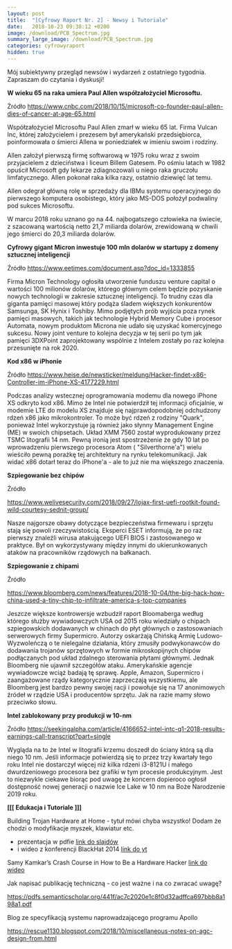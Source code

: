 ```yaml
---
layout: post
title:  "[Cyfrowy Raport Nr. 2] - Newsy i Tutoriale"
date:   2018-10-23 09:38:12 +0200
image: /download/PCB_Spectrum.jpg
summary_large_image: /download/PCB_Spectrum.jpg
categories: cyfrowyraport
hidden: true
---
```




Mój subiektywny przegląd newsów i wydarzeń z ostatniego tygodnia. Zapraszam do czytania i dyskusji!

**W wieku 65 na raka umiera Paul Allen współzałożyciel Microsoftu.**

Żródło <https://www.cnbc.com/2018/10/15/microsoft-co-founder-paul-allen-dies-of-cancer-at-age-65.html>

Współzałożyciel Microsoftu Paul Allen zmarł w wieku 65 lat. Firma Vulcan Inc, której założycielem i prezesem był amerykański przedsiębiorca, poinformowała o śmierci Allena w poniedziałek w imieniu swoim i rodziny. 

Allen założył pierwszą firmę softwarową w 1975 roku wraz z swoim przyjacielem z dzieciństwa i liceum Billem Gatesem. Po ośmiu latach w 1982 opuścił Microsoft gdy lekarze zdiagnozowali u niego raka gruczołu limfatycznego. Allen pokonał raka kilka razy, ostatnio dziewięć lat temu. 

Allen odegrał główną rolę w sprzedaży dla IBMu systemu operacyjnego do pierwszego komputera osobistego, który jako MS-DOS położył podwaliny pod sukces Microsoftu. 

W marcu 2018 roku uznano go na 44. najbogatszego człowieka na świecie, z szacowaną wartością netto 21,7 miliarda dolarów, zrewidowaną w chwili jego śmierci do 20,3 miliarda dolarów.

**Cyfrowy gigant Micron inwestuje 100 mln dolarów w startupy z domeny sztucznej inteligencji**

Źródło <https://www.eetimes.com/document.asp?doc_id=1333855>

Firma Micron Technology ogłosiła utworzenie funduszu venture capital o wartości 100 milionów dolarów, którego głównym celem będzie pozyskanie nowych technologii w zakresie sztucznej inteligencji. To trudny czas dla giganta pamięci masowej który podąża śladem większych konkurentów Samsunga, SK Hynix i Toshiby. Mimo podjętych prób wyjścia poza rynek pamięci masowych, takich jak technologie Hybrid Memory Cube i procesor Automata, nowym produktom Microna nie udało się uzyskać komercyjnego sukcesu. Nowy joint venture to kolejna decyzja w tej serii po tym jak pamięci 3DXPoint zaprojektowany wspólnie z Intelem zostały po raz kolejna przesunięte na rok 2020.

**Kod x86 w iPhonie**

Źródło <https://www.heise.de/newsticker/meldung/Hacker-findet-x86-Controller-im-iPhone-XS-4177229.html>

Podczas analizy wstecznej oprogramowania modemu dla nowego iPhone XS odkryto kod x86. Mimo że Intel nie potwierdził tej informacji oficjalnie, w  modemie LTE do modelu XS znajduje się najprawdopodobniej odchudzony rdzeń x86 jako mikrokontroler. To może być rdzeń z rodziny "Quark", ponieważ Intel wykorzystuje ją również jako słynny Management Engine (ME) w swoich chipsetach. Układ XMM 7560 został wyprodukowany przez TSMC litografii 14 nm. Pewną ironią jest spostrzeżenie że gdy 10 lat po wprowadzeniu pierwszego procesora Atom ( "Silverthorne'a") wielu wieściło pewną porażkę tej architektury na rynku telekomunikacji. Jak widać x86 dotarł teraz do iPhone'a - ale to już nie ma większego znaczenia.

**Szpiegowanie bez chipów** 

Źródło 

<https://www.welivesecurity.com/2018/09/27/lojax-first-uefi-rootkit-found-wild-courtesy-sednit-group/>

Nasze najgorsze obawy dotyczące bezpieczeństwa firmewaru i sprzętu stają się powoli rzeczywistością. Eksperci ESET informują, że po raz pierwszy znaleźli wirusa atakującego UEFI BIOS i zastosowanego w praktyce. Był on wykorzystywany między innymi do ukierunkowanych ataków na pracowników rządowych na bałkanach.

**Szpiegowanie z chipami**

Źródło 

<https://www.bloomberg.com/news/features/2018-10-04/the-big-hack-how-china-used-a-tiny-chip-to-infiltrate-america-s-top-companies>

Jeszcze większe kontrowersje wzbudził raport Bloomaberga według którego służby wywiadowczych USA od 2015 roku wiedziały o chipach szpiegowskich dodawanych w chinach do płyt głównych o zastosowaniach serwerowych firmy Supermicro. Autorzy oskarżają  Chińską Armię Ludowo-Wyzwoleńczą o te nielegalne działania, który zmusiły podwykonawców do dodawania trojanów sprzętowych w formie mikroskopijnych chipów podłączanych pod układ zdalnego sterowania płytami głównymi. Jednak Bloomberg nie ujawnił szczegółów ataku.  Amerykańskie agencje wywiadowcze wciąż badają tę sprawę. Apple, Amazon, Supermicro i zaangażowane rządy kategorycznie zaprzeczają wszystkiemu, ale Bloomberg jest bardzo pewny swojej racji i powołuje się na 17 anonimowych źródeł w rządzie USA i producentów sprzętu. Jak na razie mamy słowo przeciwko słowu. 

**Intel zablokowany przy produkcji w 10-nm** 

Źródło <https://seekingalpha.com/article/4166652-intel-intc-q1-2018-results-earnings-call-transcript?part=single>

Wygląda na to że Intel w litografii krzemu doszedł do ściany którą są dla niego 10 nm. Jeśli informacje potwierdzą się to przez trzy kwartały tego roku Intel nie dostarczył więcej niż kilka rdzeni i3-8121U i małego dwurdzeniowego procesora bez grafiki w tym procesie produkcyjnym. Jest to niezwykle ciekawe biorąc pod uwagę że koncern dopieroco ogłosił dostępność nowej generacji o nazwie Ice Lake w 10 nm na Boże Narodzenie 2019 roku.

**[[[ Edukacja i Tutoriale ]]]**

Building Trojan Hardware at Home - tytuł mówi chyba wszystko! Dodam że chodzi o modyfikacje myszek, klawiatur etc.

- prezentacja w pdfie [link do slajdów](https://www.blackhat.com/docs/asia-14/materials/Dunning/Asia-14-Dunning-Building-Trojan-Hardware-At-Home.pdf)
- i wideo z konferencji BlackHat 2014 [link do yt](https://www.youtube.com/watch?v=QJ4KZ8vlo4g)

Samy Kamkar’s Crash Course in How to Be a Hardware Hacker [link do wideo](https://www.youtube.com/watch?v=tlwXmNnXeSY)

Jak napisać publikację techniczną - co jest ważne i na co zwracać uwagę?

<https://pdfs.semanticscholar.org/441f/ac7c2020e1c8f0d32adffca697bbb8a198a1.pdf>

Blog ze specyfikacją systemu naprowadzającego programu Apollo

<https://rescue1130.blogspot.com/2018/10/miscellaneous-notes-on-agc-design-from.html>


